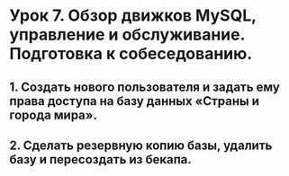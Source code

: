 # Урок 7. Обзор движков MySQL, управление и обслуживание. Подготовка к собеседованию.

## 1. Создать нового пользователя и задать ему права доступа на базу данных «Страны и города мира».

## 2. Сделать резервную копию базы, удалить базу и пересоздать из бекапа.
